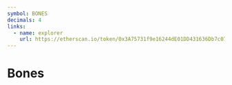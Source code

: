 ```yaml
---
symbol: BONES
decimals: 4
links:
  - name: explorer
    url: https://etherscan.io/token/0x3A75731f9e16244dE01DD431636Db7c07D42A166
---
```


# Bones
